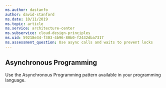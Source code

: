 ```yaml
---
ms.author: dastanfo
author: david-stanford
ms.date: 10/11/2019
ms.topic: article
ms.service: architecture-center
ms.subservice: cloud-design-principles
ms.uid: 59218e34-f303-4b96-80b0-f2432dba7317
ms.assessment_question: Use async calls and waits to prevent locks
---
```

## Asynchronous Programming

Use the Asynchronous Programming pattern available in your programming language.
